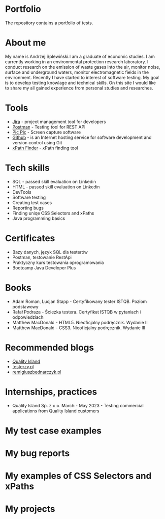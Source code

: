 # Portfolio
The repository contains a portfolio of tests.

# About me
My name is Andrzej Splewiński.I am a graduate of economic studies. I am currently working in an environmental protection research laboratory. I conduct research on the emission of waste gases into the air, monitor noise, surface and underground waters, monitor electromagnetic fields in the environment.
Recently I have started to interest of software testing. My goal is to develop testing knowlage and technical skills. On this site I would like to share my all gained experience from personal studies and researches.

# Tools

* [Jira](https://www.atlassian.com/pl/software/jira) - project management tool for developers 
* [Postman](https://www.postman.com) - Testing tool for REST API
* [Pic Pic](https://picpick.app/pl) - Screen capture software
* [Github](https://github.com) - is an Internet hosting service for software development and version control using Git
* [xPath Finder](https://chrome.google.com/webstore/detail/xpath-finder/ihnknokegkbpmofmafnkoadfjkhlogph) - xPath finding tool

# Tech skills

* SQL - passed skill evaluation on Linkedin
* HTML - passed skill evaluation on Linkedin
* DevTools
* Software testing
* Creating test cases
* Reporting bugs
* Finding uniqe CSS Selectors and xPaths
* Java programming basics

# Certificates

* Bazy danych, język SQL dla testerów
* Postman, testowanie RestApi
* Praktyczny kurs testowania oprogramowania
* Bootcamp Java Developer Plus

# Books

* Adam Roman, Lucjan Stapp - Certyfikowany tester ISTQB. Poziom podstawowy
* Rafał Podraza - Ścieżka testera. Certyfikat ISTQB w pytaniach i odpowiedziach
* Matthew MacDonald - HTML5. Nieoficjalny podręcznik. Wydanie II
* Matthew MacDonald - CSS3. Nieoficjalny podręcznik. Wydanie III

# Recommended blogs
* [Quality Island](https://qualityisland.pl/blog/)
* [testerzy.pl](https://testerzy.pl/)
* [remigiuszbednarczyk.pl](https://remigiuszbednarczyk.pl)

# Internships, practices

* Quality Island Sp. z o.o. March - May 2023 - Testing commercial applications from Quality Island customers

# My test case examples


# My bug reports


# My examples of CSS Selectors and xPaths


# My projects






